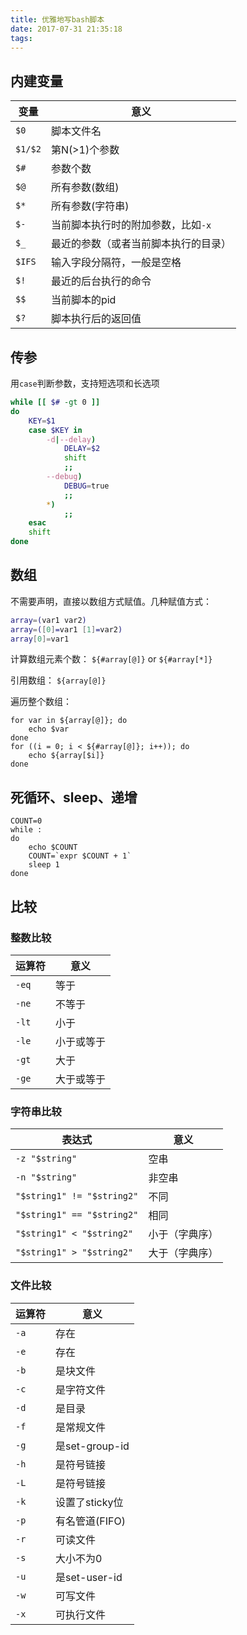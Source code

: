 ```yaml
---
title: 优雅地写bash脚本
date: 2017-07-31 21:35:18
tags:
---
```


## 内建变量
变量 | 意义
---|---
`$0` | 脚本文件名
`$1/$2` | 第N(>1)个参数
`$#` | 参数个数
`$@` | 所有参数(数组)
`$*` | 所有参数(字符串)
`$-` | 当前脚本执行时的附加参数，比如`-x`
`$_` | 最近的参数（或者当前脚本执行的目录）
`$IFS` | 输入字段分隔符，一般是空格
`$!` | 最近的后台执行的命令
`$$` | 当前脚本的pid
`$?` | 脚本执行后的返回值

## 传参
用`case`判断参数，支持短选项和长选项
```sh
while [[ $# -gt 0 ]]
do
    KEY=$1
    case $KEY in
        -d|--delay)
            DELAY=$2
            shift
            ;;
        --debug)
            DEBUG=true
            ;;
        *)
            ;;
    esac
    shift
done
```

## 数组
不需要声明，直接以数组方式赋值。几种赋值方式：
```sh
array=(var1 var2)
array=([0]=var1 [1]=var2)
array[0]=var1
```
计算数组元素个数：
`${#array[@]}` or `${#array[*]}`

引用数组：
`${array[@]}`

遍历整个数组：
```
for var in ${array[@]}; do
    echo $var
done
for ((i = 0; i < ${#array[@]}; i++)); do
    echo ${array[$i]}
done
```

## 死循环、sleep、递增
```
COUNT=0
while :
do
    echo $COUNT
    COUNT=`expr $COUNT + 1`
    sleep 1
done
```

## 比较
### 整数比较
运算符 | 意义
---|---
`-eq` | 等于
`-ne` | 不等于
`-lt` | 小于
`-le` | 小于或等于
`-gt` | 大于
`-ge` | 大于或等于

### 字符串比较
表达式 | 意义
---|---
`-z "$string"` | 空串
`-n "$string"` | 非空串
`"$string1" != "$string2"` | 不同
`"$string1" == "$string2"` | 相同
`"$string1" < "$string2"` | 小于（字典序）
`"$string1" > "$string2"` | 大于（字典序）

### 文件比较
运算符 | 意义
---|---
`-a` | 存在
`-e` | 存在
`-b` | 是块文件
`-c` | 是字符文件
`-d` | 是目录
`-f` | 是常规文件
`-g` | 是set-group-id
`-h` | 是符号链接
`-L` | 是符号链接
`-k` | 设置了sticky位
`-p` | 有名管道(FIFO)
`-r` | 可读文件
`-s` | 大小不为0
`-u` | 是set-user-id
`-w` | 可写文件
`-x` | 可执行文件
